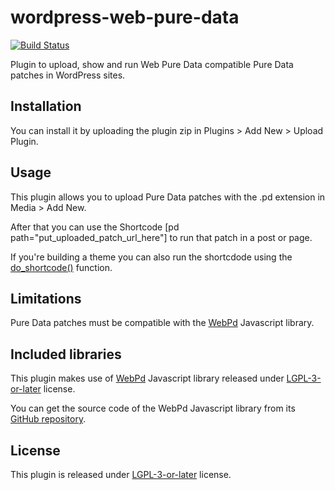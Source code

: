 # wordpress-web-pure-data
[![Build Status](https://travis-ci.com/opengeekv2/wordpress-web-pure-data.svg?branch=main)](https://travis-ci.com/opengeekv2/wordpress-web-pure-data)

Plugin to upload, show and run Web Pure Data compatible Pure Data patches in WordPress sites.

## Installation

You can install it by uploading the plugin zip in Plugins > Add New > Upload Plugin.

## Usage

This plugin allows you to upload Pure Data patches with the .pd extension in Media > Add New.

After that you can use the Shortcode [pd path="put_uploaded_patch_url_here"] to run that patch in a post or page.

If you're building a theme you can also run the shortcdode using the [do_shortcode()](https://developer.wordpress.org/reference/functions/do_shortcode/) function.

## Limitations

Pure Data patches must be compatible with the [WebPd](https://github.com/sebpiq/WebPd) Javascript library.

## Included libraries

This plugin makes use of [WebPd](https://github.com/sebpiq/WebPd) Javascript library released under [LGPL-3-or-later](https://github.com/sebpiq/WebPd/blob/master/COPYING.LESSER) license.

You can get the source code of the WebPd Javascript library from its [GitHub repository](https://github.com/sebpiq/WebPd).

## License

This plugin is released under [LGPL-3-or-later](https://github.com/opengeekv2/wordpress-web-pure-data/blob/main/LICENSE) license.
